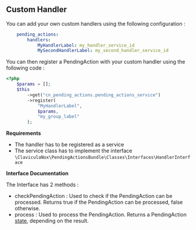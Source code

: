 Custom Handler
---------------

You can add your own custom handlers using the following configuration : 

```yaml
    pending_actions:
        handlers:
            MyHandlerLabel: my_handler_service_id
            MySecondHandlerLabel: my_second_handler_service_id
```

You can then register a PendingAction with your custom handler using the following code : 

```php
<?php
    $params = [];
    $this
        ->get("cn_pending_actions.pending_actions_service")
        ->register(
            "MyHandlerLabel",
            $params,
            "my_group_label"
        );
```

**Requirements**

- The handler has to be registered as a service
- The service class has to implement the interface `\ClaviculaNox\PendingActionsBundle\Classes\Interfaces\HandlerInterface`

**Interface Documentation**

The Interface has 2 methods : 
- checkPendingAction : Used to check if the PendingAction can be processed. Returns true if the PendingAction can be processed, false otherwise.
- process : Used to process the PendingAction. Returns a PendingAction [state](Docs/states.md), depending on the result.
